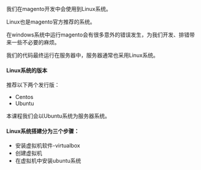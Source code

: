我们在magento开发中会使用到Linux系统。

Linux也是magento官方推荐的系统。

在windows系统中运行magento会有很多意外的错误发生，为我们开发、排错带来一些不必要的麻烦。

我们的代码最终运行在服务器中，服务器通常也采用Linux系统。



#### Linux系统的版本

推荐以下两个发行版：

- Centos
- Ubuntu

本课程我们会以Ubuntu系统为服务器系统。



#### Linux系统搭建分为三个步骤：

- 安装虚拟机软件-virtualbox
- 创建虚拟机
- 在虚拟机中安装ubuntu系统